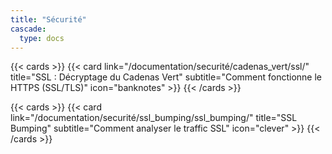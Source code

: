 ```yaml
---
title: "Sécurité"
cascade:
  type: docs
---
```


<!-- markdownlint-disable MD033 MD034-->

{{< cards >}}
  {{< card link="/documentation/securité/cadenas_vert/ssl/" title="SSL : Décryptage du Cadenas Vert" subtitle="Comment fonctionne le HTTPS (SSL/TLS)" icon="banknotes" >}}
{{< /cards >}}

{{< cards >}}
  {{< card link="/documentation/securité/ssl_bumping/ssl_bumping/" title="SSL Bumping" subtitle="Comment analyser le traffic SSL" icon="clever" >}}
{{< /cards >}}
